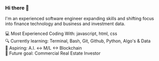 
### Hi there 👋
I'm an experienced software engineer expanding skills and shifting focus into finance technology and business and investment data.</br>

💻 Most Experienced Coding With: javascript, html, css </br>
🔍 Currently learning: Terminal, Bash, Git, Github, Python, Algo's & Data </br>
🚀 Aspiring: A.I. <-> M/L <-> Blockchain </br>
🌱 Future goal: Commercial Real Estate Investor </br>
